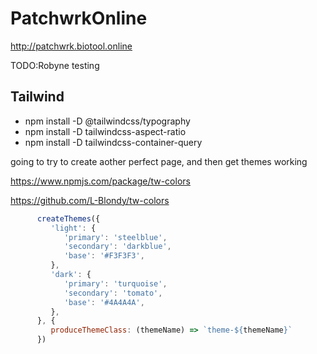 # PatchwrkOnline


http://patchwrk.biotool.online

TODO:Robyne
testing


## Tailwind

- npm install -D @tailwindcss/typography
- npm install -D tailwindcss-aspect-ratio
- npm install  -D tailwindcss-container-query


going to try to create aother perfect page, and then get themes working


https://www.npmjs.com/package/tw-colors

https://github.com/L-Blondy/tw-colors


```javascript
      createThemes({
         'light': { 
            'primary': 'steelblue',
            'secondary': 'darkblue',
            'base': '#F3F3F3',
         },
         'dark': { 
            'primary': 'turquoise',
            'secondary': 'tomato',
            'base': '#4A4A4A',
         },
      }, {
         produceThemeClass: (themeName) => `theme-${themeName}`
      })
```
